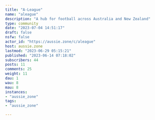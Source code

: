 ```yaml
---
title: "A-League" 
name: "aleague"
description: "A hub for football across Australia and New Zealand"
type: community
date: "2023-07-04 14:51:17"
draft: false
nsfw: false
actor_id: "https://aussie.zone/c/aleague"
host: aussie.zone
lastmod: "2023-06-29 05:15:21"
published: "2023-06-14 07:18:02"
subscribers: 44
posts: 11
comments: 25
weight: 11
dau: 1
wau: 8
mau: 8
instances:
- "aussie_zone"
tags: 
- "aussie_zone"

---
```

